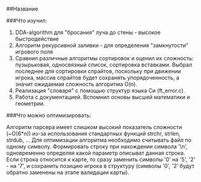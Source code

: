 ##Название

###Что изучил:
1. DDA-algorithm для "бросания" луча до стены - высокое быстродействие
2. Алгоритм рекурсивной заливки - для определения "замкнутости" игрового поля
3. Сравнил различные алгоритмы сортировок и оценил их сложность: пузырьковая,
   односвязный список, сортировка вставками. Выбрал последнее для сортировки
   спрайтов, поскольку при движении игрока, массив спрайтов будет сохранять 
   упорядоченность, а значит ожидаемая сложность алгоритма O(n).
4. Реализация "словаря" с помощью структур языка Си (ft_error.c).
5. Работа с документацией. Вспомнил основы высшей математики и геометрии.

###Что можно оптимизировать:

Алгоритм парсера имеет слишком высокий показатель сложности (~O(6*n)) из-за
использования стандартных функций strchr, strlen, strdub, ...
Для оптимизации алгоритма необходимо считывать файл по одному
символу. Формировать строку при нахождении символа '\n', одновременно
определяя какой параметр описыват данная строка. 
Если строка относится к карте, то сразу заменить символы '0' на '5',
'2' - на '7', и сохранить позицию игрока в структуру (символы
'0', '2' будут обратно заменены на этапе валидации карты).